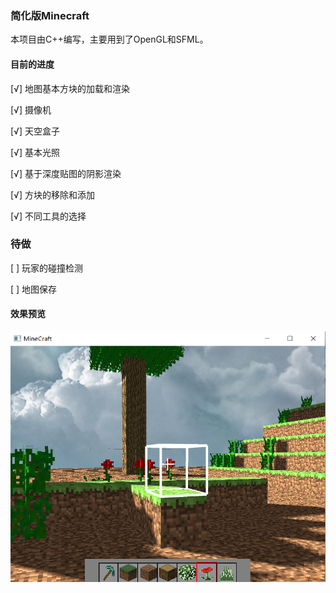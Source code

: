 ### 简化版Minecraft



本项目由C++编写，主要用到了OpenGL和SFML。

#### 目前的进度

[√] 地图基本方块的加载和渲染

[√] 摄像机

[√] 天空盒子

[√] 基本光照

[√] 基于深度贴图的阴影渲染

[√] 方块的移除和添加

[√] 不同工具的选择

### 待做

[ ] 玩家的碰撞检测

[ ] 地图保存

#### 效果预览

![Demo](https://github.com/SliverySky/Simplified-Minecraft/blob/master/figures/demo.png)



